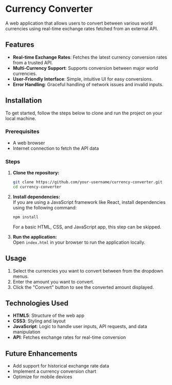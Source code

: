 
# Currency Converter

A web application that allows users to convert between various world currencies using real-time exchange rates fetched from an external API.

## Features

- **Real-time Exchange Rates**: Fetches the latest currency conversion rates from a trusted API.
- **Multi-Currency Support**: Supports conversion between major world currencies.
- **User-Friendly Interface**: Simple, intuitive UI for easy conversions.
- **Error Handling**: Graceful handling of network issues and invalid inputs.

## Installation

To get started, follow the steps below to clone and run the project on your local machine.

### Prerequisites

- A web browser
- Internet connection to fetch the API data

### Steps

1. **Clone the repository:**
   ```bash
   git clone https://github.com/your-username/currency-converter.git
   cd currency-converter
   ```

2. **Install dependencies:**  
   If you are using a JavaScript framework like React, install dependencies using the following command:
   ```bash
   npm install
   ```
   For a basic HTML, CSS, and JavaScript app, this step can be skipped.

3. **Run the application:**  
   Open `index.html` in your browser to run the application locally.

## Usage

1. Select the currencies you want to convert between from the dropdown menus.  
2. Enter the amount you want to convert.  
3. Click the "Convert" button to see the converted amount displayed.

## Technologies Used

- **HTML5**: Structure of the web app  
- **CSS3**: Styling and layout  
- **JavaScript**: Logic to handle user inputs, API requests, and data manipulation  
- **API**: Fetches exchange rates for real-time conversion

## Future Enhancements

- Add support for historical exchange rate data  
- Implement a currency conversion chart  
- Optimize for mobile devices
